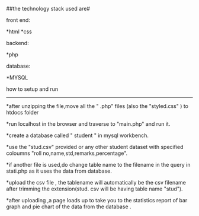 ##the technology stack used are#

front end:

*html
*css


backend:

*php


database:

*MYSQL




how to setup and run
_____________________


 *after unzipping the file,move all the " .php" files (also the "styled.css" ) to htdocs folder 

 *run localhost in the browser and traverse to "main.php" and run it.

 *create a database called " student " in mysql workbench.

 *use the "stud.csv" provided or any other student dataset with specified coloumns "roll no,name,std,remarks,percentage".

*if another file is used,do change table name to the filename in the query in stati.php as it uses the data from database.

 *upload the csv file , the tablename will automatically be the csv filename after trimming the extension(stud. csv will be having table name "stud").

 *after uploading ,a page loads up to take you to the statistics report of bar graph and pie chart of the data from the database .
